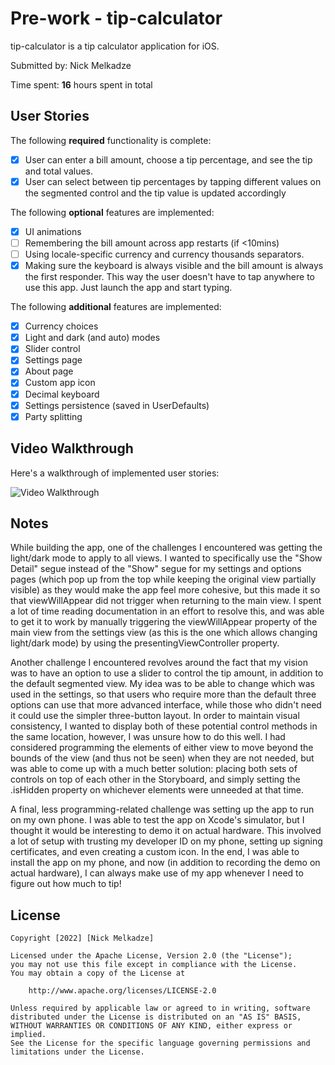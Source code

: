 # Pre-work - tip-calculator

tip-calculator is a tip calculator application for iOS.

Submitted by: Nick Melkadze

Time spent: **16** hours spent in total

## User Stories

The following **required** functionality is complete:

* [X] User can enter a bill amount, choose a tip percentage, and see the tip and total values.
* [X] User can select between tip percentages by tapping different values on the segmented control and the tip value is updated accordingly

The following **optional** features are implemented:

* [X] UI animations
* [ ] Remembering the bill amount across app restarts (if <10mins)
* [ ] Using locale-specific currency and currency thousands separators.
* [X] Making sure the keyboard is always visible and the bill amount is always the first responder. This way the user doesn't have to tap anywhere to use this app. Just launch the app and start typing.

The following **additional** features are implemented:

- [X] Currency choices
- [X] Light and dark (and auto) modes
- [X] Slider control
- [X] Settings page
- [X] About page
- [X] Custom app icon
- [X] Decimal keyboard
- [X] Settings persistence (saved in UserDefaults)
- [X] Party splitting

## Video Walkthrough

Here's a walkthrough of implemented user stories:

<img src='https://i.imgur.com/FY0l9AS.gif' title='Video Walkthrough' width='' alt='Video Walkthrough' /> 

## Notes

While building the app, one of the challenges I encountered was getting the light/dark mode to apply to all views.
I wanted to specifically use the "Show Detail" segue instead of the "Show" segue for my settings and options pages (which pop up from the top while keeping the original view partially visible) as they would make the app feel more cohesive, but this made it so that viewWillAppear did not trigger when returning to the main view.
I spent a lot of time reading documentation in an effort to resolve this, and was able to get it to work by manually triggering the viewWillAppear property of the main view from the settings view (as this is the one which allows changing light/dark mode) by using the presentingViewController property.

Another challenge I encountered revolves around the fact that my vision was to have an option to use a slider to control the tip amount, in addition to the default segmented view. My idea was to be able to change which was used in the settings, so that users who require more than the default three options can use that more advanced interface, while those who didn't need it could use the simpler three-button layout.
In order to maintain visual consistency, I wanted to display both of these potential control methods in the same location, however, I was unsure how to do this well. I had considered programming the elements of either view to move beyond the bounds of the view (and thus not be seen) when they are not needed, but was able to come up with a much better solution: placing both sets of controls on top of each other in the Storyboard, and simply setting the .isHidden property on whichever elements were unneeded at that time.

A final, less programming-related challenge was setting up the app to run on my own phone. I was able to test the app on Xcode's simulator, but I thought it would be interesting to demo it on actual hardware. This involved a lot of setup with trusting my developer ID on my phone, setting up signing certificates, and even creating a custom icon.
In the end, I was able to install the app on my phone, and now (in addition to recording the demo on actual hardware), I can always make use of my app whenever I need to figure out how much to tip!

## License

    Copyright [2022] [Nick Melkadze]

    Licensed under the Apache License, Version 2.0 (the "License");
    you may not use this file except in compliance with the License.
    You may obtain a copy of the License at

        http://www.apache.org/licenses/LICENSE-2.0

    Unless required by applicable law or agreed to in writing, software
    distributed under the License is distributed on an "AS IS" BASIS,
    WITHOUT WARRANTIES OR CONDITIONS OF ANY KIND, either express or implied.
    See the License for the specific language governing permissions and
    limitations under the License.
